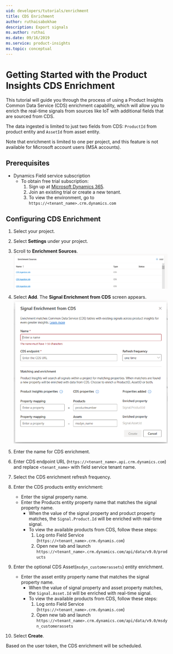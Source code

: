 ```yaml
---
uid: developers/tutorials/enrichment
title: CDS Enrichment
author: ruthaisabokhae
description: Export signals
ms.author: ruthai
ms.date: 09/16/2019
ms.service: product-insights
ms.topic: conceptual
---
```



# Getting Started with the Product Insights CDS Enrichment

This tutorial will guide you through the process of using a Product Insights Common Data Service (CDS) enrichment capability, which will allow you to enrich the real-time signals from sources like IoT with additional fields that are sourced from CDS.

The data ingested is limited to just two fields from CDS: `ProductId` from product entity and `AssetId` from asset entity.

Note that enrichment is limited to one per project, and this feature is not available for Microsoft account users (MSA accounts).

## Prerequisites
* Dynamics Field service subscription
  * To obtain free trial subscription:
    1. Sign up at [Microsoft Dynamics 365](https://trials.dynamics.com).
    2. Join an existing trial or create a new tenant.
    3. To view the environment, go to `https://<tenant_name>.crm.dynamics.com`

## Configuring CDS Enrichment
1. Select your project.
2. Select **Settings** under your project.
3. Scroll to **Enrichment Sources**.
![Enrichment Sources screenshot](enrichment_sources.png "Enrichment Sources")

4. Select **Add**. The **Signal Enrichment from CDS** screen appears.
![Signal Enrichment from CDS screenshot](signal_enrichment_cds.png "Signal Enrichment from CDS")

5. Enter the name for CDS enrichment.
6. Enter CDS endpoint URL (`https://<tenant_name>.api.crm.dynamics.com`) and replace `<tenant_name>` with field service tenant name.
7. Select the CDS enrichment refresh frequency.
8. Enter the CDS products entity enrichment:
    * Enter the signal property name.
    * Enter the Products entity property name that matches the signal property name.
        * When the value of the signal property and product property matches, the `Signal.Product.Id` will be enriched with real-time signal.
        * To view the available products from CDS, follow these steps:
            1. Log onto Field Service (`https://<tenant_name>.crm.dynamis.com`)
            2. Open new tab and launch `https://<tenant_name>.crm.dynamics.com/api/data/v9.0/products`

9. Enter the optional CDS Asset(`msdyn_customerassets`) entity enrichment.
    * Enter the asset entity property name that matches the signal property name.
        * When the value of signal property and asset property matches, the `Signal.Asset.Id` will be enriched with real-time signal.
        * To view the available products from CDS, follow these steps:
            1. Log onto Field Service (`https://<tenant_name>.crm.dynamis.com`)
            2. Open new tab and launch `https://<tenant_name>.crm.dynamics.com/api/data/v9.0/msdyn_customerassets`

10. Select **Create**.

Based on the user token, the CDS enrichment will be scheduled.
